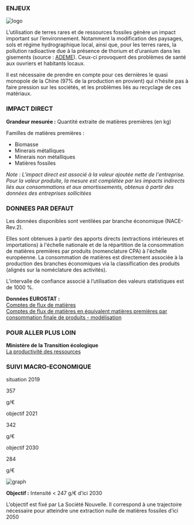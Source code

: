 ### ENJEUX

<div id="strip-odd" className="strip">
    <img id="logo-odd" src=/resources/odd_mat.png alt="logo"/>
</div>

L’utilisation de terres rares et de ressources fossiles génère un impact important sur l’environnement. Notamment la modification des paysages, sols et régime hydrographique local, ainsi que, pour les terres rares, la pollution radioactive due à la présence de thorium et d’uranium dans les gisements (source : [ADEME](https://www.ademe.fr/terres-rares-energies-renouvelables-stockage-denergies)). Ceux-ci provoquent des problèmes de santé aux ouvriers et habitants locaux.

Il est nécessaire de prendre en compte pour ces dernières le quasi monopole de la Chine (97% de la production en provient) qui n’hésite pas à faire pression sur les sociétés, et les problèmes liés au recyclage de ces matériaux.

### IMPACT DIRECT

**Grandeur mesurée :** Quantité extraite de matières premières (en kg)

Familles de matières premières :
* Biomasse
* Minerais métalliques
* Minerais non métalliques
* Matières fossiles

*Note : L'impact direct est associé à la valeur ajoutée nette de l'entreprise. Pour la valeur produite, la mesure est complétée par les impacts indirects liés aux consommations et aux amortissements, obtenus à partir des données des entreprises sollicitées*

### DONNEES PAR DEFAUT

Les données disponibles sont ventilées par branche économique (NACE-Rev.2).

Elles sont obtenues à partir des apports directs (extractions intérieures et importations) à l'échelle nationale et de la répartition de la consommation de matières premières par produits (nomenclature CPA) à l'échelle européenne. La consommation de matières est directement associée à la production des branches économiques via la classification des produits (alignés sur la noméclature des activités).

L’intervalle de confiance associé à l’utilisation des valeurs statistiques est de 1000 %.

**Données EUROSTAT :**  
[Comptes de flux de matières](https://appsso.eurostat.ec.europa.eu/nui/show.do?dataset=env_ac_mfa&lang=fr)  
[Comptes de flux de matières en équivalent matières premières par consommation finale de produits - modélisation](https://appsso.eurostat.ec.europa.eu/nui/show.do?dataset=env_ac_rmefd&lang=fr)

### POUR ALLER PLUS LOIN

**Ministère de la Transition écologique**  
[La productivité des ressources](https://www.ecologie.gouv.fr/productivite-des-ressources)

### SUIVI MACRO-ECONOMIQUE

<div class="references-blocks">
    <div id="block-1">
    <p id="titre-block">situation 2019</p>
    <p id="value-block">357</p>
    <p id="unit-block">g/€</p>
    </div>
    <div id="block-2">
    <p id="titre-block">objectif 2021</p>
    <p id="value-block">342</p>
    <p id="unit-block">g/€</p>
    </div>
    <div id="block-3">
    <p id="titre-block">objectif 2030</p>
    <p id="value-block">284</p>
    <p id="unit-block">g/€</p>
    </div>
</div>

<div id="graph">
    <img id="graph-img" src="/graphics/MAT_Graphe-fr.png" alt="graph"/>
</div>

**Objectif :** Intensité < 247 g/€ d’ici 2030 

L’objectif est fixé par La Société Nouvelle. Il correspond à une trajectoire nécessaire pour atteindre une extraction nulle de matières fossiles d’ici 2050